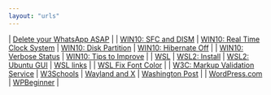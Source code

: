```yaml
---
layout: "urls"
---
```


| [Delete your WhatsApp ASAP](https://youtu.be/shpiVm1qpnw) |
| [WIN10: SFC and DISM](https://rahmatm.samik-ibrahim.vlsm.org/2021/07/windows-10-sfc-and-dism-mantras.html) | [WIN10: Real Time Clock System](https://rahmatm.samik-ibrahim.vlsm.org/2013/11/rt-clock-sistem-linuxwindows.html) | [WIN10: Disk Partition](https://support.microsoft.com/en-us/windows/create-and-format-a-hard-disk-partition-bbb8e185-1bda-ecd1-3465-c9728f7d7d2e) | [WIN10: Hibernate Off](https://rahmatm.samik-ibrahim.vlsm.org/2018/07/windows-10-hibernate-off.html) |
| [WIN10: Verbose Status](https://rahmatm.samik-ibrahim.vlsm.org/2019/10/windows-10-verbose-status.html) | [WIN10: Tips to Improve](https://www.windowscentral.com/tips-tricks-increase-pc-performance-windows-10) |
| [WSL](https://wsl.vlsm.org/) | [WSL2: Install](https://docs.microsoft.com/en-us/windows/wsl/install-win10) | [WSL2: Ubuntu GUI](https://www.youtube.com/watch?v=IL7Jd9rjgrM) | [WSL links](https://rahmatm.samik-ibrahim.vlsm.org/2018/02/windows-subsystem-for-linux-ubuntu-16.html) |
| [WSL Fix Font Color](https://blog.programster.org/fix-font-colors-in-windows-10-bash) |
| [W3C: Markup Validation Service](http://validator.w3.org/) | [W3Schools](https://www.w3schools.com/) | [Wayland and X](https://youtu.be/GWQh_DmDLKQ) | [Washington Post](https://www.washingtonpost.com/) |
| [WordPress.com](https://wordpress.com/learn/) | [WPBeginner](https://www.wpbeginner.com/) | 
